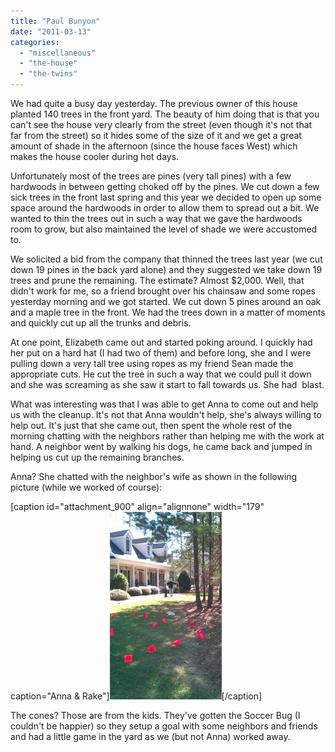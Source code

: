 ```yaml
---
title: "Paul Bunyon"
date: "2011-03-13"
categories: 
  - "miscellaneous"
  - "the-house"
  - "the-twins"
---
```


We had quite a busy day yesterday. The previous owner of this house planted 140 trees in the front yard. The beauty of him doing that is that you can't see the house very clearly from the street (even though it's not that far from the street) so it hides some of the size of it and we get a great amount of shade in the afternoon (since the house faces West) which makes the house cooler during hot days.

Unfortunately most of the trees are pines (very tall pines) with a few hardwoods in between getting choked off by the pines. We cut down a few sick trees in the front last spring and this year we decided to open up some space around the hardwoods in order to allow them to spread out a bit. We wanted to thin the trees out in such a way that we gave the hardwoods room to grow, but also maintained the level of shade we were accustomed to.

We solicited a bid from the company that thinned the trees last year (we cut down 19 pines in the back yard alone) and they suggested we take down 19 trees and prune the remaining. The estimate? Almost $2,000. Well, that didn't work for me, so a friend brought over his chainsaw and some ropes yesterday morning and we got started. We cut down 5 pines around an oak and a maple tree in the front. We had the trees down in a matter of moments and quickly cut up all the trunks and debris.

At one point, Elizabeth came out and started poking around. I quickly had her put on a hard hat (I had two of them) and before long, she and I were pulling down a very tall tree using ropes as my friend Sean made the appropriate cuts. He cut the tree in such a way that we could pull it down and she was screaming as she saw it start to fall towards us. She had  blast.

What was interesting was that I was able to get Anna to come out and help us with the cleanup. It's not that Anna wouldn't help, she's always willing to help out. It's just that she came out, then spent the whole rest of the morning chatting with the neighbors rather than helping me with the work at hand. A neighbor went by walking his dogs, he came back and jumped in helping us cut up the remaining branches.

Anna? She chatted with the neighbor's wife as shown in the following picture (while we worked of course):

\[caption id="attachment\_900" align="alignnone" width="179" caption="Anna & Rake"\][![Anna & Rake](images/Anna-Rake-179x300.jpg "Anna & Rake")](http://www.thewargos.com/wp-content/uploads/2011/03/Anna-Rake.jpg)\[/caption\]

The cones? Those are from the kids. They've gotten the Soccer Bug (I couldn't be happier) so they setup a goal with some neighbors and friends and had a little game in the yard as we (but not Anna) worked away.
